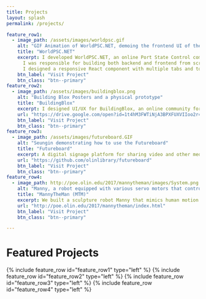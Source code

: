 ```yaml
---
title: Projects
layout: splash
permalink: /projects/

feature_row1:
  - image_path: /assets/images/worldpsc.gif
    alt: "GIF Animation of WorldPSC.NET, demoing the frontend UI of the web application."
    title: "WorldPSC.NET"
    excerpt: I developed WorldPSC.NET, an online Port State Control community equipped with unique search system for PSC documents, regulations, MOUs
      I was responsible for building both backend and frontend from scratch using Node.js and React-Redux.
      I designed a responsive React component with multiple tabs and total of 170 checkboxes to provide seamless search experience.
    btn_label: "Visit Project"
    btn_class: "btn--primary"
feature_row2:
  - image_path: /assets/images/buildingblox.png
    alt: "Building Blox Posters and a physical prototype"
    title: "BuildingBlox"
    excerpt: I designed UI/UX for BuildingBlox, an online community for preschool teachers to share ideas and custom designs for physical Blox platform which empowers preschool teachers to build and design custom immersive learning space for kids. The team visited 7 preschools in MA regularly, met 26 preschool teachers in person, and held 5 co-design sessions.
    url: "https://drive.google.com/open?id=1t4hM3FWTiNjA3BPXFUXVIIoo2r4c5IYx"
    btn_label: "Visit Project"
    btn_class: "btn--primary"
feature_row3:
  - image_path: /assets/images/futureboard.GIF
    alt: "Seungin demonstrating how to use the Futureboard"
    title: "Futureboard"
    excerpt: A digital signage platform for sharing video and other media, supplemented by information about events happening on campus. I designed responsive touch-screen UI for interactive media streaming using jQuery, implemented instant seamless UX that allows new media to be displayed within 10 seconds of upload using Socket and Node.js as backend.
    url: "https://github.com/olinlibrary/futureboard"
    btn_label: "Visit Project"
    btn_class: "btn--primary"
feature_row4:
  - image_path: http://poe.olin.edu/2017/mannytheman/images/System.png
    alt: "Manny, a robot equipped with various servo motors that control its joints"
    title: "MannyTheMan (MTM)"
    excerpt: We built a sculpture robot Manny that mimics human motion in real-time with Microsoft Kinect SDK. I developed the C# GUI and the control system that operates servos connected to Arduino through serial.
    url: "http://poe.olin.edu/2017/mannytheman/index.html"
    btn_label: "Visit Project"
    btn_class: "btn--primary"

---
```

# Featured Projects
{% include feature_row id="feature_row1" type="left" %}
{% include feature_row id="feature_row2" type="left" %}
{% include feature_row id="feature_row3" type="left" %}
{% include feature_row id="feature_row4" type="left" %}
